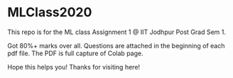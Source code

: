# MLClass2020
This repo is for the ML class Assignment 1 @ IIT Jodhpur Post Grad Sem 1.

Got 80%+ marks over all. Questions are attached in the beginning of each pdf file. The PDF is full capture of Colab page.

Hope this helps you! Thanks for visiting here!
